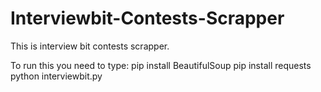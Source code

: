 # Interviewbit-Contests-Scrapper
This is interview bit contests scrapper.

To run this you need to type:
pip install BeautifulSoup
pip install requests
python interviewbit.py

